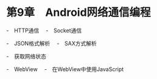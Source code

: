 # 第9章　Android网络通信编程　

-　HTTP通信　
-　Socket通信　　

-　JSON格式解析　
-　SAX方式解析　

-　获取网络状态

-　WebView　
-　在WebView中使用JavaScript
